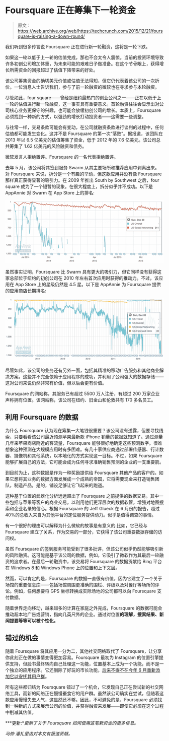 # Foursquare 正在筹集下一轮资金

> 原文：<https://web.archive.org/web/https://techcrunch.com/2015/12/21/foursquare-is-raising-a-down-round/>

我们听到很多传言说 Foursquare 正在进行新一轮融资，这将是一轮下跌。

如果这一轮以低于上一轮的估值完成，那也不会太令人震惊。当前的投资环境导致许多初创公司增加体重，为未来可能的艰难日子做准备。在这个节骨眼上，获得增长所需资金的回报超过了估值下降带来的好处。

该公司筹集资金的确切美元价值或估值无法得知，但它仍代表着该公司的一次折价。一位消息人士告诉我们，参与了前一轮融资的微软也在寻求参与本轮融资。

尽管如此，four square——曾经是纽约最热门的创业公司之一——正在以低于上一轮的估值进行新一轮融资，这一事实具有重要意义。首轮融资往往会显示出对公司核心业务更保守的兴趣，也可能会放缓初创公司的增长。本质上，Foursquare 必须找到一种新的方式，以强劲的增长打动投资者——这需要一些调整。

与往常一样，交易条款可能会有变动，在公司就融资条款进行谈判的过程中，任何估值都可能发生变化。这并不是 Foursquare 的第一次“落败”。据报道，该团队在 2013 年以 6.5 亿美元的估值筹集了资金，低于 2012 年的 7.6 亿美元。该公司总共筹集了 1.62 亿美元的风险融资和债务。

微软发言人拒绝置评。Foursquare 的一名代表拒绝置评。

去年 5 月，该公司将其签到服务 Swarm 从其主要场所和推荐应用中剥离出来。对 Foursquare 来说，拆分是一个有趣的举动，但这款应用并没有像 Foursquare 那样真正获得显著的吸引力。在 2009 年推出 South by Southwest 之后，four square 成为了一个短暂的现象。在很大程度上，拆分似乎并不成功。以下是 AppAnnie 对 Swarm 在 App Store 上的排名:

![Screen Shot 2015-12-21 at 4.40.27 PM](img/6ae6bfc2f19fff592c8f92d40ffa986d.png)

虽然事实证明，Foursquare 比 Swarm 具有更大的吸引力，但它同样没有获得这家总部位于纽约的初创公司在 2010 年左右首次应用时获得的推动力。不过，该应用在 App Store 上的星级仍然是 4.5 星。以下是 AppAnnie 为 Foursquare 提供的应用商店长期排名:

![Screen Shot 2015-12-21 at 4.44.39 PM](img/b12dde85e8a4303ad1ecd568147b74f2.png)

尽管如此，该公司的业务还有另外一面，包括其精准的移动广告服务和其他商业解决方案。这些并不完全依赖于应用程序的成功，并利用了公司强大的数据存储——这对公司来说仍然非常有价值，但以后会更有价值。

Foursquare 的网站称，其服务已有超过 5500 万人注册，有超过 200 万家企业声称拥有位置。该网站称，该公司在纽约、旧金山和伦敦共有 170 多名员工。

## 利用 Foursquare 的数据

为什么 Foursquare 认为现在筹集一大笔钱很重要？该公司没有透露，但要寻找线索，只要看看该公司最近预测苹果最新款 iPhone 销量的数据就知道了。通过测量几年来苹果商店附近的客流量，Foursquare 能够很好地确定这些预测数字。很难想象这种预测在大规模应用时有多困难。有几十家供应商通过部署传感器、行计数器、摄像机和其他系统，以本地化的方式实现这一目标。不过，如果 Foursquare 能够扩展自己的方法，它可能会成为任何寻求准确销售预测的企业的一支重要箭。

到目前为止，这种数据是作为一种奖励提供给 Foursquare 其他产品的客户的。如果它想将其业务的数据方面发展成一个成熟的帝国，它将需要现金来打造销售团队，制造产品，是的，铺设足够让它飞起来的跑道。

这种基于位置的武器化分析远远超出了 Foursquare 之前提供的数据交易。其中一些包括与苹果等客户的商业交易，以利用他们更深层次的数据软管，增强对地图搜索和企业名录的信心。根据 Foursquare 的 Jeff Glueck 在 6 月份的报告，超过 40%的总收入来自为其他平台的定位服务提供动力。似乎是值得调查的事情。

有一个很好的理由可以解释为什么微软的故事是有意义的:比如，它已经与 Foursquare 建立了关系，作为交易的一部分，它获得了该公司重要数据存储的访问权。

虽然 Foursquare 的签到服务可能受到了很多批评，但该公司似乎仍然能够吸引新的风险融资。这可能是基于该公司的数据，例如，它吸引了微软作为其最后一轮融资的追求者。在最后一轮融资中，该交易将 Foursquare 的数据贡献给 Bing 平台在 Windows 8 和 Windows Phone 上的位置和上下文层。

然而，可以肯定的是，Foursquare 的数据一直很有价值，因为它建立了一个关于场馆的重要信息库——包括场馆周围更准确的围栏、评级以及对餐厅等场所的评论。例如，任何想要将 GPS 坐标转换成实际场地的公司都可以向 Foursquare 支付数据。

随着世界走向移动，越来越多的计算在家庭之外完成，Foursquare 的数据可能会推动超本地广告或营销，指向几英尺外的企业。通过对位置**的理解，搜索结果、新闻提要等等可以被个性化。**

## 错过的机会

随着 Foursquare 将其应用一分为二，其他社交网络取代了 Foursquare，让分享你此刻正在做的事情变得更加容易。Foursquare 最初为 Instagram 的位置引擎提供支持，但脸书最终转向自己处理这一功能，位置基本上成为一个功能，而不是一个独立的应用程序。它还删除了好玩的市长功能，[后来不得不在今年 6 月重新添加它以安抚其用户群](https://web.archive.org/web/20230327125051/https://techcrunch.com/2015/06/22/swarm-brings-back-mayorships/#.yx4hxw:MqMK)。

所有这些都归结为 Foursquare 错过了一个机会，它发现自己正在尝试新的社交网络工具，而新的网络正在慢慢蚕食它的用户群。虽然该公司确实在尝试，但随着这款应用慢慢失去人气，这显然还不够。因此，不可避免的是，Foursquare 必须找到一种新的方式来展示公司的价值，并获得融资来发展——即使它必须在这个过程中削减其估值。

***更新:**更新了关于 Foursquare 如何使用这笔新资金的更多信息。*

*马修·潘扎里诺对本文有报道贡献。*